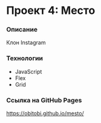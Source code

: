 # Проект 4: Место

### Описание
Клон Instagram

### Технологии
* JavaScript
* Flex
* Grid

### Ссылка на GitHub Pages
https://obitobi.github.io/mesto/
